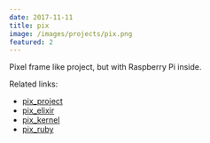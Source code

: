 ```yaml
---
date: 2017-11-11
title: pix
image: /images/projects/pix.png
featured: 2
---
```


Pixel frame like project, but with Raspberry Pi inside.

<!--more-->

Related links:
- [pix_project](https://github.com/fazibear/pix_project)
- [pix_elixir](https://github.com/fazibear/pix_elixir)
- [pix_kernel](https://github.com/fazibear/pix_kernel)
- [pix_ruby](https://github.com/fazibear/pix_ruby)
